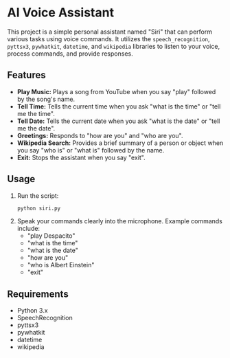 # AI Voice Assistant

This project is a simple personal assistant named "Siri" that can perform various tasks using voice commands. It utilizes the `speech_recognition`, `pyttsx3`, `pywhatkit`, `datetime`, and `wikipedia` libraries to listen to your voice, process commands, and provide responses.

## Features

- **Play Music:** Plays a song from YouTube when you say "play" followed by the song's name.
- **Tell Time:** Tells the current time when you ask "what is the time" or "tell me the time".
- **Tell Date:** Tells the current date when you ask "what is the date" or "tell me the date".
- **Greetings:** Responds to "how are you" and "who are you".
- **Wikipedia Search:** Provides a brief summary of a person or object when you say "who is" or "what is" followed by the name.
- **Exit:** Stops the assistant when you say "exit".

## Usage

1. Run the script:
    ```bash
    python siri.py
    ```
2. Speak your commands clearly into the microphone. Example commands include:
    - "play Despacito"
    - "what is the time"
    - "what is the date"
    - "how are you"
    - "who is Albert Einstein"
    - "exit"

## Requirements

- Python 3.x
- SpeechRecognition
- pyttsx3
- pywhatkit
- datetime
- wikipedia
